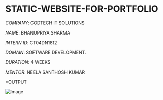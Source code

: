 # STATIC-WEBSITE-FOR-PORTFOLIO

*COMPANY*: CODTECH IT SOLUTIONS

*NAME*: BHANUPRIYA SHARMA

*INTERN ID*: CT04DN1812

*DOMAIN*: SOFTWARE DEVELOPMENT.

*DURATION*: 4 WEEKS

*MENTOR*: NEELA SANTHOSH KUMAR 

*OUTPUT

![Image](https://github.com/user-attachments/assets/093ffeba-81c2-4214-8144-d8e1ee8c0584)


